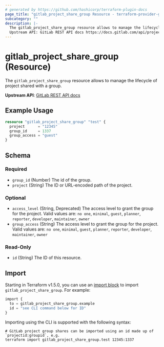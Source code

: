 ```yaml
---
# generated by https://github.com/hashicorp/terraform-plugin-docs
page_title: "gitlab_project_share_group Resource - terraform-provider-gitlab"
subcategory: ""
description: |-
  The gitlab_project_share_group resource allows to manage the lifecycle of project shared with a group.
  Upstream API: GitLab REST API docs https://docs.gitlab.com/api/projects/#share-a-project-with-a-group
---
```


# gitlab_project_share_group (Resource)

The `gitlab_project_share_group` resource allows to manage the lifecycle of project shared with a group.

**Upstream API**: [GitLab REST API docs](https://docs.gitlab.com/api/projects/#share-a-project-with-a-group)

## Example Usage

```terraform
resource "gitlab_project_share_group" "test" {
  project      = "12345"
  group_id     = 1337
  group_access = "guest"
}
```

<!-- schema generated by tfplugindocs -->
## Schema

### Required

- `group_id` (Number) The id of the group.
- `project` (String) The ID or URL-encoded path of the project.

### Optional

- `access_level` (String, Deprecated) The access level to grant the group for the project. Valid values are: `no one`, `minimal`, `guest`, `planner`, `reporter`, `developer`, `maintainer`, `owner`
- `group_access` (String) The access level to grant the group for the project. Valid values are: `no one`, `minimal`, `guest`, `planner`, `reporter`, `developer`, `maintainer`, `owner`

### Read-Only

- `id` (String) The ID of this resource.

## Import

Starting in Terraform v1.5.0, you can use an [import block](https://developer.hashicorp.com/terraform/language/import) to import `gitlab_project_share_group`. For example:

```terraform
import {
  to = gitlab_project_share_group.example
  id = "see CLI command below for ID"
}
```

Importing using the CLI is supported with the following syntax:

```shell
# GitLab project group shares can be imported using an id made up of `projectid:groupid`, e.g.
terraform import gitlab_project_share_group.test 12345:1337
```
